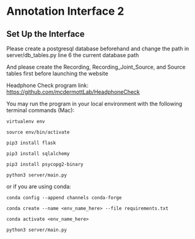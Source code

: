 # Annotation Interface 2

## Set Up the Interface

Please create a postgresql database beforehand and change the path in server/db_tables.py line 6 the current database path

And please create the Recording, Recording_Joint_Source, and Source tables first before launching the website

Headphone Check program link: https://github.com/mcdermottLab/HeadphoneCheck

You may run the program in your local environment with the following terminal commands (Mac):

```
virtualenv env

source env/bin/activate

pip3 install flask

pip3 install sqlalchemy

pip3 install psycopg2-binary

python3 server/main.py
```
or if you are using conda:

```
conda config --append channels conda-forge

conda create --name <env_name_here> --file requirements.txt

conda activate <env_name_here>

python3 server/main.py
```
